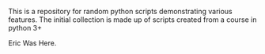 This is a repository for random python scripts demonstrating various
features. The initial collection is made up of scripts created from
a course in python 3+

Eric Was Here.
